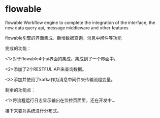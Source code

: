 # flowable
flowable Workflow engine to complete the integration of the interface, the new data query api, message middleware and other features

flowable引擎的界面集成，新增数据查询，消息中间件等功能

完成的功能：

  <1>对于flowable4个ui界面的集成，集成到了一个界面中。
 
  <2>添加了2个RESTFUL API来查询数据。
 
  <3>添加并使用了kafka作为消息中间件来传输流程变量。
 
 剩余的功能点：
 
 <1>将流程运行日志显示输出在监控页面里，还在开发中...
 
 接下来要对系统进行分布式。
